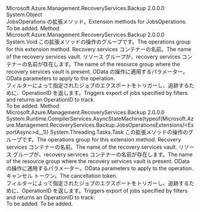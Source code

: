 <Type Name="JobsOperationsExtensions" FullName="Microsoft.Azure.Management.RecoveryServices.Backup.JobsOperationsExtensions">
  <TypeSignature Language="C#" Value="public static class JobsOperationsExtensions" />
  <TypeSignature Language="ILAsm" Value=".class public auto ansi abstract sealed beforefieldinit JobsOperationsExtensions extends System.Object" />
  <TypeSignature Language="DocId" Value="T:Microsoft.Azure.Management.RecoveryServices.Backup.JobsOperationsExtensions" />
  <TypeSignature Language="VB.NET" Value="Public Module JobsOperationsExtensions" />
  <TypeSignature Language="F#" Value="type JobsOperationsExtensions = class" />
  <AssemblyInfo>
    <AssemblyName>Microsoft.Azure.Management.RecoveryServices.Backup</AssemblyName>
    <AssemblyVersion>2.0.0.0</AssemblyVersion>
  </AssemblyInfo>
  <Base>
    <BaseTypeName>System.Object</BaseTypeName>
  </Base>
  <Interfaces />
  <Docs>
    <summary>
            <span data-ttu-id="edccc-101">JobsOperations の拡張メソッド。</span><span class="sxs-lookup"><span data-stu-id="edccc-101">Extension methods for JobsOperations.</span></span>
            </summary>
    <remarks>To be added.</remarks>
  </Docs>
  <Members>
    <Member MemberName="Export">
      <MemberSignature Language="C#" Value="public static void Export (this Microsoft.Azure.Management.RecoveryServices.Backup.IJobsOperations operations, string vaultName, string resourceGroupName, Microsoft.Rest.Azure.OData.ODataQuery&lt;Microsoft.Azure.Management.RecoveryServices.Backup.Models.JobQueryObject&gt; odataQuery = null);" />
      <MemberSignature Language="ILAsm" Value=".method public static hidebysig void Export(class Microsoft.Azure.Management.RecoveryServices.Backup.IJobsOperations operations, string vaultName, string resourceGroupName, class Microsoft.Rest.Azure.OData.ODataQuery`1&lt;class Microsoft.Azure.Management.RecoveryServices.Backup.Models.JobQueryObject&gt; odataQuery) cil managed" />
      <MemberSignature Language="DocId" Value="M:Microsoft.Azure.Management.RecoveryServices.Backup.JobsOperationsExtensions.Export(Microsoft.Azure.Management.RecoveryServices.Backup.IJobsOperations,System.String,System.String,Microsoft.Rest.Azure.OData.ODataQuery{Microsoft.Azure.Management.RecoveryServices.Backup.Models.JobQueryObject})" />
      <MemberSignature Language="VB.NET" Value="&lt;Extension()&gt;&#xA;Public Sub Export (operations As IJobsOperations, vaultName As String, resourceGroupName As String, Optional odataQuery As ODataQuery(Of JobQueryObject) = null)" />
      <MemberSignature Language="F#" Value="static member Export : Microsoft.Azure.Management.RecoveryServices.Backup.IJobsOperations * string * string * Microsoft.Rest.Azure.OData.ODataQuery&lt;Microsoft.Azure.Management.RecoveryServices.Backup.Models.JobQueryObject&gt; -&gt; unit" Usage="Microsoft.Azure.Management.RecoveryServices.Backup.JobsOperationsExtensions.Export (operations, vaultName, resourceGroupName, odataQuery)" />
      <MemberType>Method</MemberType>
      <AssemblyInfo>
        <AssemblyName>Microsoft.Azure.Management.RecoveryServices.Backup</AssemblyName>
        <AssemblyVersion>2.0.0.0</AssemblyVersion>
      </AssemblyInfo>
      <ReturnValue>
        <ReturnType>System.Void</ReturnType>
      </ReturnValue>
      <Parameters>
        <Parameter Name="operations" Type="Microsoft.Azure.Management.RecoveryServices.Backup.IJobsOperations" RefType="this" />
        <Parameter Name="vaultName" Type="System.String" />
        <Parameter Name="resourceGroupName" Type="System.String" />
        <Parameter Name="odataQuery" Type="Microsoft.Rest.Azure.OData.ODataQuery&lt;Microsoft.Azure.Management.RecoveryServices.Backup.Models.JobQueryObject&gt;" />
      </Parameters>
      <Docs>
        <param name="operations">
            <span data-ttu-id="edccc-102">この拡張メソッドの操作のグループです。</span><span class="sxs-lookup"><span data-stu-id="edccc-102">The operations group for this extension method.</span></span>
            </param>
        <param name="vaultName">
            <span data-ttu-id="edccc-103">Recovery services コンテナーの名前。</span><span class="sxs-lookup"><span data-stu-id="edccc-103">The name of the recovery services vault.</span></span>
            </param>
        <param name="resourceGroupName">
            <span data-ttu-id="edccc-104">リソース グループが、recovery services コンテナーの名前が存在します。</span><span class="sxs-lookup"><span data-stu-id="edccc-104">The name of the resource group where the recovery services vault is present.</span></span>
            </param>
        <param name="odataQuery">
            <span data-ttu-id="edccc-105">OData の操作に適用するパラメーター。</span><span class="sxs-lookup"><span data-stu-id="edccc-105">OData parameters to apply to the operation.</span></span>
            </param>
        <summary>
            <span data-ttu-id="edccc-106">フィルターによって指定されたジョブのエクスポートをトリガーし、追跡するために、OperationID を返します。</span><span class="sxs-lookup"><span data-stu-id="edccc-106">Triggers export of jobs specified by filters and returns an OperationID to track.</span></span>
            </summary>
        <remarks>To be added.</remarks>
      </Docs>
    </Member>
    <Member MemberName="ExportAsync">
      <MemberSignature Language="C#" Value="public static System.Threading.Tasks.Task ExportAsync (this Microsoft.Azure.Management.RecoveryServices.Backup.IJobsOperations operations, string vaultName, string resourceGroupName, Microsoft.Rest.Azure.OData.ODataQuery&lt;Microsoft.Azure.Management.RecoveryServices.Backup.Models.JobQueryObject&gt; odataQuery = null, System.Threading.CancellationToken cancellationToken = null);" />
      <MemberSignature Language="ILAsm" Value=".method public static hidebysig class System.Threading.Tasks.Task ExportAsync(class Microsoft.Azure.Management.RecoveryServices.Backup.IJobsOperations operations, string vaultName, string resourceGroupName, class Microsoft.Rest.Azure.OData.ODataQuery`1&lt;class Microsoft.Azure.Management.RecoveryServices.Backup.Models.JobQueryObject&gt; odataQuery, valuetype System.Threading.CancellationToken cancellationToken) cil managed" />
      <MemberSignature Language="DocId" Value="M:Microsoft.Azure.Management.RecoveryServices.Backup.JobsOperationsExtensions.ExportAsync(Microsoft.Azure.Management.RecoveryServices.Backup.IJobsOperations,System.String,System.String,Microsoft.Rest.Azure.OData.ODataQuery{Microsoft.Azure.Management.RecoveryServices.Backup.Models.JobQueryObject},System.Threading.CancellationToken)" />
      <MemberSignature Language="F#" Value="static member ExportAsync : Microsoft.Azure.Management.RecoveryServices.Backup.IJobsOperations * string * string * Microsoft.Rest.Azure.OData.ODataQuery&lt;Microsoft.Azure.Management.RecoveryServices.Backup.Models.JobQueryObject&gt; * System.Threading.CancellationToken -&gt; System.Threading.Tasks.Task" Usage="Microsoft.Azure.Management.RecoveryServices.Backup.JobsOperationsExtensions.ExportAsync (operations, vaultName, resourceGroupName, odataQuery, cancellationToken)" />
      <MemberType>Method</MemberType>
      <AssemblyInfo>
        <AssemblyName>Microsoft.Azure.Management.RecoveryServices.Backup</AssemblyName>
        <AssemblyVersion>2.0.0.0</AssemblyVersion>
      </AssemblyInfo>
      <Attributes>
        <Attribute>
          <AttributeName>System.Runtime.CompilerServices.AsyncStateMachine(typeof(Microsoft.Azure.Management.RecoveryServices.Backup.JobsOperationsExtensions/&lt;ExportAsync&gt;d__1))</AttributeName>
        </Attribute>
      </Attributes>
      <ReturnValue>
        <ReturnType>System.Threading.Tasks.Task</ReturnType>
      </ReturnValue>
      <Parameters>
        <Parameter Name="operations" Type="Microsoft.Azure.Management.RecoveryServices.Backup.IJobsOperations" RefType="this" />
        <Parameter Name="vaultName" Type="System.String" />
        <Parameter Name="resourceGroupName" Type="System.String" />
        <Parameter Name="odataQuery" Type="Microsoft.Rest.Azure.OData.ODataQuery&lt;Microsoft.Azure.Management.RecoveryServices.Backup.Models.JobQueryObject&gt;" />
        <Parameter Name="cancellationToken" Type="System.Threading.CancellationToken" />
      </Parameters>
      <Docs>
        <param name="operations">
            <span data-ttu-id="edccc-107">この拡張メソッドの操作のグループです。</span><span class="sxs-lookup"><span data-stu-id="edccc-107">The operations group for this extension method.</span></span>
            </param>
        <param name="vaultName">
            <span data-ttu-id="edccc-108">Recovery services コンテナーの名前。</span><span class="sxs-lookup"><span data-stu-id="edccc-108">The name of the recovery services vault.</span></span>
            </param>
        <param name="resourceGroupName">
            <span data-ttu-id="edccc-109">リソース グループが、recovery services コンテナーの名前が存在します。</span><span class="sxs-lookup"><span data-stu-id="edccc-109">The name of the resource group where the recovery services vault is present.</span></span>
            </param>
        <param name="odataQuery">
            <span data-ttu-id="edccc-110">OData の操作に適用するパラメーター。</span><span class="sxs-lookup"><span data-stu-id="edccc-110">OData parameters to apply to the operation.</span></span>
            </param>
        <param name="cancellationToken">
            <span data-ttu-id="edccc-111">キャンセル トークン。</span><span class="sxs-lookup"><span data-stu-id="edccc-111">The cancellation token.</span></span>
            </param>
        <summary>
            <span data-ttu-id="edccc-112">フィルターによって指定されたジョブのエクスポートをトリガーし、追跡するために、OperationID を返します。</span><span class="sxs-lookup"><span data-stu-id="edccc-112">Triggers export of jobs specified by filters and returns an OperationID to track.</span></span>
            </summary>
        <returns>To be added.</returns>
        <remarks>To be added.</remarks>
      </Docs>
    </Member>
  </Members>
</Type>